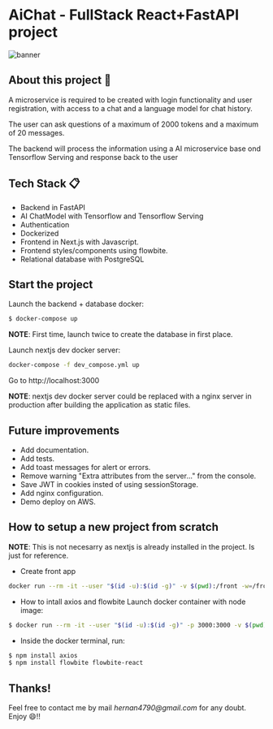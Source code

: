# AiChat - FullStack React+FastAPI project
![banner](banner.jpg)

## About this project 🚀
A microservice is required to be created with login functionality and user registration, with access to a chat and a language model for chat history.

The user can ask questions of a maximum of 2000 tokens and a maximum of 20 messages.

The backend will process the information using a AI microservice base ond Tensorflow Serving and response back to the user

## Tech Stack 📋
- Backend in FastAPI
- AI ChatModel with Tensorflow and Tensorflow Serving
- Authentication
- Dockerized
- Frontend in Next.js with Javascript.
- Frontend styles/components using flowbite.
- Relational database with PostgreSQL


## Start the project
Launch the backend + database docker:
```sh
$ docker-compose up
```
__NOTE__: First time, launch twice to create the database in first place.

Launch nextjs dev docker server:
```sh
docker-compose -f dev_compose.yml up
```

Go to http://localhost:3000

__NOTE__: nextjs dev docker server could be replaced with a nginx server in production after building the application as static files.


## Future improvements
- Add documentation.
- Add tests.
- Add toast messages for alert or errors.
- Remove warning "Extra attributes from the server..." from the console.
- Save JWT in cookies insted of using sessionStorage.
- Add nginx configuration.
- Demo deploy on AWS.


## How to setup a new project from scratch
__NOTE__: This is not necesarry as nextjs is already installed in the project. Is just for reference.

- Create front app
```sh
docker run --rm -it --user "$(id -u):$(id -g)" -v $(pwd):/front -w=/front node:18.16.0 npx create-next-app@latest --js front
```

- How to intall axios and flowbite
Launch docker container with node image:
```sh
$ docker run --rm -it --user "$(id -u):$(id -g)" -p 3000:3000 -v $(pwd)/front:/front -w=/front node:18.16.0 bash
```

- Inside the docker terminal, run:
```sh
$ npm install axios
$ npm install flowbite flowbite-react
```

## Thanks!
Feel free to contact me by mail _hernan4790@gmail.com_ for any doubt.\
Enjoy :smile:!!
